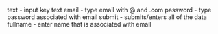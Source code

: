 text - input key text
email - type email with @ and .com
password - type password associated with email
submit - submits/enters all of the data
fullname - enter name that is associated with email
